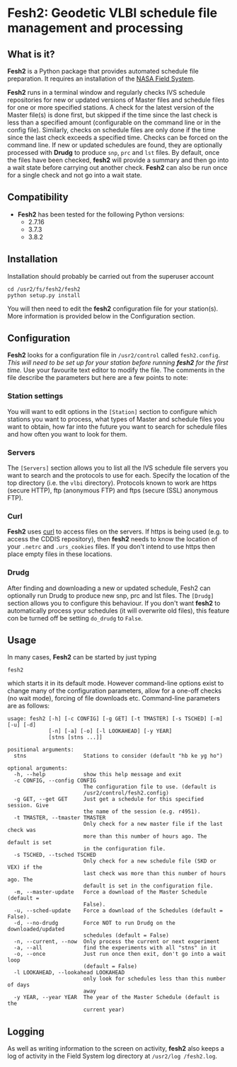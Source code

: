 # Fesh2: Geodetic VLBI schedule file management and processing

## What is it?
**Fesh2** is a Python package that provides automated schedule file
 preparation. It requires an installation of the [NASA Field System](https://github.com/nvi-inc/fs). 

**Fesh2** runs in a
terminal window and regularly checks IVS schedule repositories for new or updated 
versions of Master files and schedule files for one or more specified stations. 
A check for the latest version of the Master file(s) is done first, but skipped if the time since the last check is less than a
specified amount (configurable on the command line or in the config file). 
Similarly, checks on schedule files are only done if the time since the
last check exceeds a specified time. Checks can be forced on the command line.
If new or updated schedules are found, they are optionally processed with **Drudg** 
to produce `snp`, `prc` and `lst` files. By default, once the files have been
checked, **fesh2** will provide a summary and then go into a wait
state before carrying out another check. **Fesh2** can also be run once for a 
single check and not go into a wait state.

## Compatibility
  * **Fesh2** has been tested for the following Python versions:
    * 2.7.16
    * 3.7.3
    * 3.8.2

## Installation
Installation should probably be carried out from the superuser account

```
cd /usr2/fs/fesh2/fesh2
python setup.py install
```
You will then need to edit the **fesh2** configuration file for your station(s). 
More information is provided below in the Configuration section.

## Configuration
**Fesh2** looks for a configuration file in `/usr2/control` called `fesh2.config`. 
*This will need to be set up for your station before running **fesh2** for
 the first time.* Use
 your favourite text editor to modify the file. The comments in the file
  describe the parameters but here are a few points to note:
### Station settings
You will want to edit options in the `[Station]` section to configure which
stations you want to process, what types of Master and schedule files you
want to obtain, how far into the future you want to search for schedule
files and how often you want to look for them.

### Servers
The `[Servers]` section allows you to list all the IVS schedule file servers
you want to search and the protocols to use for each. Specify the location
of the top directory (i.e. the `vlbi` directory). Protocols known to work are
https (secure HTTP), ftp (anonymous FTP) and ftps (secure (SSL) anonymous FTP).
    
### Curl
**Fesh2** uses [curl](http://pycurl.io/docs/latest/index.html) to access files 
on the servers. If https is being used
 (e.g. to access the CDDIS repository), then **fesh2** needs to know the
  location of your `.netrc` and `.urs_cookies` files. If you  don't  intend to use  https then place empty files in these locations. 

### Drudg
After finding and downloading a new or updated schedule, Fesh2 can optionally run Drudg to produce
 new snp, prc and lst files. The `[Drudg]` section allows you to configure
  this behaviour. If you don't want **fesh2** to automatically process your
   schedules (it will overwrite old files), this feature con be turned off be
    setting `do_drudg` to `False`.

## Usage
In many cases, **Fesh2** can be started by just typing
```
fesh2
```
which starts it in its default mode. However command-line options exist to
 change many of the configuration parameters, allow for a one-off checks
  (no wait mode), forcing of file downloads etc. Command-line parameters are
   as follows:  

```
usage: fesh2 [-h] [-c CONFIG] [-g GET] [-t TMASTER] [-s TSCHED] [-m] [-u] [-d]
             [-n] [-a] [-o] [-l LOOKAHEAD] [-y YEAR]
             [stns [stns ...]]

positional arguments:
  stns                  Stations to consider (default "hb ke yg ho")

optional arguments:
  -h, --help            show this help message and exit
  -c CONFIG, --config CONFIG
                        The configuration file to use. (default is
                        /usr2/control/fesh2.config)
  -g GET, --get GET     Just get a schedule for this specified session. Give
                        the name of the session (e.g. r4951).
  -t TMASTER, --tmaster TMASTER
                        Only check for a new master file if the last check was
                        more than this number of hours ago. The default is set
                        in the configuration file.
  -s TSCHED, --tsched TSCHED
                        Only check for a new schedule file (SKD or VEX) if the
                        last check was more than this number of hours ago. The
                        default is set in the configuration file.
  -m, --master-update   Force a download of the Master Schedule (default =
                        False).
  -u, --sched-update    Force a download of the Schedules (default = False).
  -d, --no-drudg        Force NOT to run Drudg on the downloaded/updated
                        schedules (default = False)
  -n, --current, --now  Only process the current or next experiment
  -a, --all             find the experiments with all "stns" in it
  -o, --once            Just run once then exit, don't go into a wait loop
                        (default = False)
  -l LOOKAHEAD, --lookahead LOOKAHEAD
                        only look for schedules less than this number of days
                        away
  -y YEAR, --year YEAR  The year of the Master Schedule (default is the
                        current year)
```

## Logging
As well as writing information to the screen on activity, **fesh2** also
 keeps a log of activity in the Field System log directory at `/usr2/log
 /fesh2.log`. 
